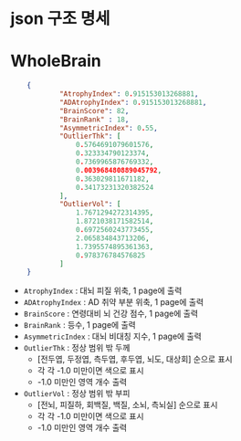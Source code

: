 json 구조 명세
============================
# WholeBrain
```json
	{
			"AtrophyIndex": 0.915153013268881,
			"ADAtrophyIndex": 0.915153013268881,
			"BrainScore": 82,
			"BrainRank" : 18,
			"AsymmetricIndex": 0.55,
			"OutlierThk": [
				0.5764691079601576,
				0.323334790123374,
				0.7369965876769332,
				0.003968480889045792,
				0.363029811671182,
				0.34173231320382524
			],
			"OutlierVol": [
				1.7671294272314395,
				1.8721038171582514,
				0.6972560243773455,
				2.065834843713206,
				1.7395574895361363,
				0.978376784576825
			]
	}
```
* `AtrophyIndex` : 대뇌 피질 위축, 1 page에 출력
* `ADAtrophyIndex` : AD 취약 부분 위축, 1 page에 출력
* `BrainScore` : 연령대비 뇌 건강 점수, 1 page에 출력
* `BrainRank` : 등수, 1 page에 출력
* `AsymmetricIndex` : 대뇌 비대칭 지수, 1 page에 출력
* `OutlierThk` : 정상 범위 밖 두께
	* [전두엽, 두정엽, 측두엽, 후두엽, 뇌도, 대상회] 순으로 표시
	* 각 각 -1.0 미만이면 색으로 표시
	* -1.0 미만인 영역 개수 출력
* `OutlierVol` : 정상 범위 밖 부피
	* [전뇌, 피질하, 회백질, 백질, 소뇌, 측뇌실] 순으로 표시
	* 각 각 -1.0 미만이면 색으로 표시
	* -1.0 미만인 영역 개수 출력
